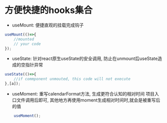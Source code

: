 # 方便快捷的hooks集合

- useMount: 便捷直观的挂载完成钩子
```typescript
useMount(()=>{
    //mounted
    // your code
});
```

- useState: 针对react原生useState的安全调用, 防止在unmount后useState造成的空指针异常

```typescript
useState(()=>{
    //if commponent unmouted, this code will not execute
},[a]);
```

- useMoment: 重写calendarFormat方法, 生成更符合认知的相对时间
项目入口文件调用后即可, 其他地方再使用moment生成相对时间时,就会是被重写后的值

```typescript
    useMoment();
```